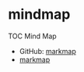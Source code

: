 # mindmap

TOC Mind Map

- GitHub: [markmap](https://github.com/gera2ld/markmap)
- [markmap](https://markmap.js.org/)
